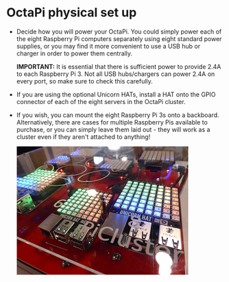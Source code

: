 # OctaPi physical set up

- Decide how you will power your OctaPi. You could simply power each of the eight Raspberry Pi computers separately using eight standard power supplies, or you may find it more convenient to use a USB hub or charger in order to power them centrally.

    **IMPORTANT:** It is essential that there is sufficient power to provide 2.4A to each Raspberry Pi 3. Not all USB hubs/chargers can power 2.4A on every port, so make sure to check this carefully.

- If you are using the optional Unicorn HATs, install a HAT onto the GPIO connector of each of the eight servers in the OctaPi cluster.

- If you wish, you can mount the eight Raspberry Pi 3s onto a backboard. Alternatively, there are cases for multiple Raspberry Pis available to purchase, or you can simply leave them laid out - they will work as a cluster even if they aren't attached to anything!

    ![OctaPi System](images/octapi-system.png)
